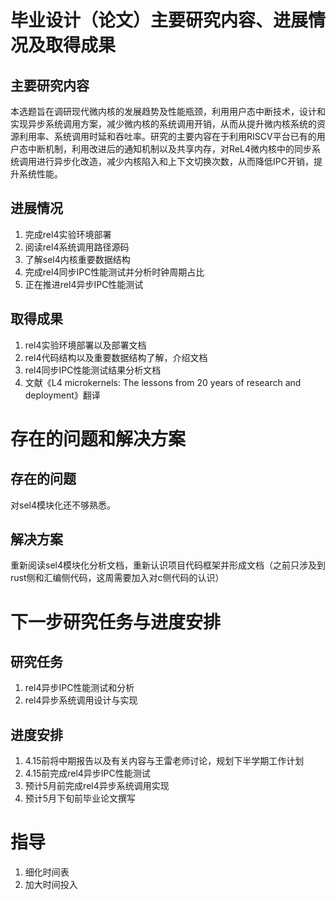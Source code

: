 # 毕业设计（论文）主要研究内容、进展情况及取得成果
## 主要研究内容
本选题旨在调研现代微内核的发展趋势及性能瓶颈，利用用户态中断技术，设计和实现异步系统调用方案，减少微内核的系统调用开销，从而从提升微内核系统的资源利用率、系统调用时延和吞吐率。研究的主要内容在于利用RISCV平台已有的用户态中断机制，利用改进后的通知机制以及共享内存，对ReL4微内核中的同步系统调用进⾏异步化改造，减少内核陷⼊和上下⽂切换次数，从⽽降低IPC开销，提升系统性能。 
## 进展情况
1. 完成rel4实验环境部署
2. 阅读rel4系统调用路径源码
3. 了解sel4内核重要数据结构
4. 完成rel4同步IPC性能测试并分析时钟周期占比
5. 正在推进rel4异步IPC性能测试
## 取得成果
1. rel4实验环境部署以及部署文档
2. rel4代码结构以及重要数据结构了解，介绍文档
3. rel4同步IPC性能测试结果分析文档
4. 文献《L4 microkernels: The lessons from 20 years of research and deployment》翻译
# 存在的问题和解决方案
## 存在的问题
对sel4模块化还不够熟悉。
## 解决方案
重新阅读sel4模块化分析文档，重新认识项目代码框架并形成文档（之前只涉及到rust侧和汇编侧代码，这周需要加入对c侧代码的认识）
# 下一步研究任务与进度安排
## 研究任务
1. rel4异步IPC性能测试和分析
2. rel4异步系统调用设计与实现
## 进度安排
1. 4.15前将中期报告以及有关内容与王雷老师讨论，规划下半学期工作计划
2. 4.15前完成rel4异步IPC性能测试
3. 预计5月前完成rel4异步系统调用实现
4. 预计5月下旬前毕业论文撰写

# 指导
1. 细化时间表
2. 加大时间投入
